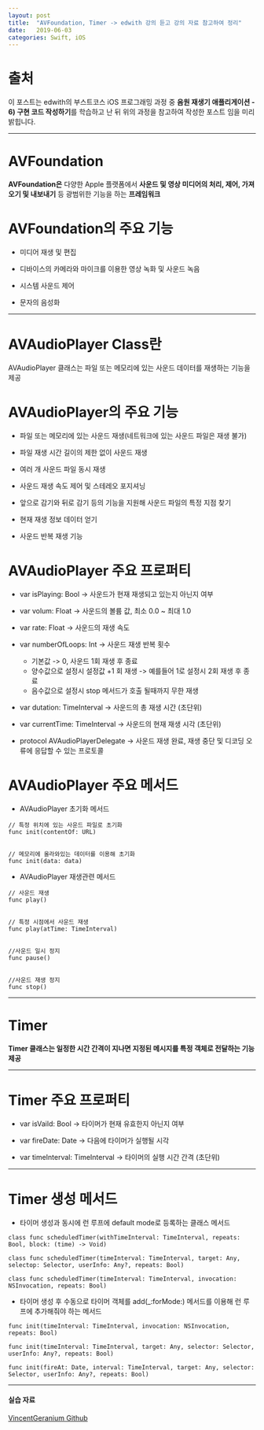 ```yaml
---
layout: post
title:  "AVFoundation, Timer -> edwith 강의 듣고 강의 자료 참고하여 정리"
date:   2019-06-03
categories: Swift, iOS
---
```


# 출처

이 포스트는 edwith의 부스트코스 iOS 프로그래밍 과정 중 **음원 재생기 애플리게이션 - 6) 구현 코드 작성하기**를 학습하고 난 뒤 위의 과정을 참고하여 작성한 포스트 임을 미리 밝힙니다.

---

# AVFoundation

**AVFoundation은** 다양한 Apple 플랫폼에서 **사운드 및 영상 미디어의 처리, 제어, 가져오기 및 내보내기** 등 광범위한 기능을 하는 **프레임워크**

# AVFoundation의 주요 기능

- 미디어 재생 및 편집

- 디바이스의 카메라와 마이크를 이용한 영상 녹화 및 사운드 녹음

- 시스템 사운드 제어

- 문자의 음성화

---

# AVAudioPlayer Class란

AVAudioPlayer 클래스는 파일 또는 메모리에 있는 사운드 데이터를 재생하는 기능을 제공

# AVAudioPlayer의 주요 기능

- 파일 또는 메모리에 있는 사운드 재생(네트워크에 있는 사운드 파일은 재생 불가)

- 파일 재생 시간 길이의 제한 없이 사운드 재생

- 여러 개 사운드 파일 동시 재생

- 사운드 재생 속도 제어 및 스테레오 포지셔닝

- 앞으로 감기와 뒤로 감기 등의 기능을 지원해 사운드 파일의 특정 지점 찾기

- 현재 재생 정보 데이터 얻기

- 사운드 반복 재생 기능

# AVAudioPlayer 주요 프로퍼티

- var isPlaying: Bool -> 사운드가 현재 재생되고 있는지 아닌지 여부

- var volum: Float -> 사운드의 볼륨 값, 최소 0.0 ~ 최대 1.0

- var rate: Float -> 사운드의 재생 속도

- var numberOfLoops: Int -> 사운드 재생 반복 횟수
    - 기본값 -> 0, 사운드 1회 재생 후 종료
    - 양수값으로 설정시 설정값 +1 회 재생 -> 예를들어 1로 설정시 2회 재생 후 종료
    - 음수값으로 설정시 stop 메서드가 호출 될때까지 무한 재생

- var dutation: TimeInterval -> 사운드의 총 재생 시간 (초단위)

- var currentTime: TimeInterval -> 사운드의 현재 재생 시각 (초단위)

- protocol AVAudioPlayerDelegate -> 사운드 재생 완료, 재생 중단 및 디코딩 오류에 응답할 수 있는 프로토콜

# AVAudioPlayer 주요 메서드

- AVAudioPlayer 초기화 메서드

```
// 특정 위치에 있는 사운드 파일로 초기화
func init(contentOf: URL)


// 메모리에 올라와있는 데이터를 이용해 초기화
func init(data: data)
```

- AVAudioPlayer 재생관련 메서드

```
// 사운드 재생
func play()


// 특정 시점에서 사운드 재생
func play(atTime: TimeInterval)


//사운드 일시 정지
func pause()


//사운드 재생 정지
func stop()
```

---

# Timer

**Timer 클래스는 일정한 시간 간격이 지나면 지정된 메시지를 특정 객체로 전달하는 기능 제공**

---

# Timer 주요 프로퍼티

- var isVaild: Bool -> 타이머가 현재 유효한지 아닌지 여부

- var fireDate: Date -> 다음에 타이머가 실행될 시각

- var timeInterval: TimeInterval -> 타이머의 실행 시간 간격 (초단위)

---

# Timer 생성 메서드

- 타이머 생성과 동시에 런 루프에 default mode로 등록하는 클래스 메서드

```
class func scheduledTimer(withTimeInterval: TimeInterval, repeats: Bool, block: (time) -> Void)

class func scheduledTimer(timeInterval: TimeInterval, target: Any, selectop: Selector, userInfo: Any?, repeats: Bool)

class func scheduledTimer(timeInterval: TimeInterval, invocation: NSInvocation, repeats: Bool)
```

- 타이머 생성 후 수동으로 타이머 객체를 add(_:forMode:) 메서드를 이용해 런 루프에 추가해줘야 하는 메서드

```
func init(timeInterval: TimeInterval, invocation: NSInvocation, repeats: Bool)

func init(timeInterval: TimeInterval, target: Any, selector: Selector, userInfo: Any?, repeats: Bool)

func init(fireAt: Date, interval: TimeInterval, target: Any, selector: Selector, userInfo: Any?, repeats: Bool)
```

---

#### 실습 자료

[VincentGeranium Github](https://github.com/VincentGeranium/Swift-Study/tree/master/2019-05-29-MusicPlayer)
